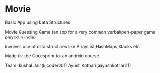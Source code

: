 # Movie
Basic App using Data Structures

Movie Guessing Game (an app for a very common verbal/pen-paper game played in india)

Involves use of data structures like ArrayList,HashMaps,Stacks etc.

Made for the Codesprint for an android course.

Team:
Kushal Jain(kjcoder001)
Ayush Kothari(aayushkothari11)
